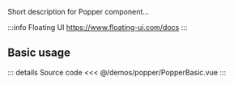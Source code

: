 Short description for Popper component...

:::info Floating UI
https://www.floating-ui.com/docs
:::

## Basic usage

<PopperBasic />

::: details Source code
<<< @/demos/popper/PopperBasic.vue
:::
